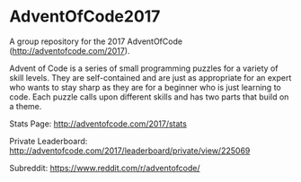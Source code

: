 # AdventOfCode2017
A group repository for the 2017 AdventOfCode (http://adventofcode.com/2017).

Advent of Code is a series of small programming puzzles for a variety of skill levels. They are self-contained and are just as appropriate for an expert who wants to stay sharp as they are for a beginner who is just learning to code. Each puzzle calls upon different skills and has two parts that build on a theme.

Stats Page: http://adventofcode.com/2017/stats

Private Leaderboard: http://adventofcode.com/2017/leaderboard/private/view/225069

Subreddit: https://www.reddit.com/r/adventofcode/